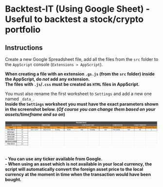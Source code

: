 # Backtest-IT (Using Google Sheet) - Useful to backtest a stock/crypto portfolio

## Instructions
Create a new Google Spreadsheet file, add all the files from the `src` folder to the `AppScript` console (`Extensions > AppScript`).<br>

<b>When creating a file with an extension `.gs.js` (from the `src` folder) inside the AppScript, do <i>not</i> add any extension.<br>
The files with `.js`/`.css` must be created as `HTML` files in AppScript.</b><br>

You must also rename the first worksheet to `Settings` and add a new one named `_data_`.<br>
<b>Inside the `Settings` worksheet you must have the exact parameters shown in the screenshot below. (<i>Of course you can change them based on your assets/timeframe and so on</i>)</b><br>
<p align="center">
    <img alt="Official Logo" src="/resources/parameters.png" width="850" /><br/>
</p>
<br>

<b>
- You can use any ticker available from Google.<br>
- When using an asset which is not available in your local currency, the script will automatically convert the foreign asset price to the local currency at the moment in time when the transaction would have been bought.</b>